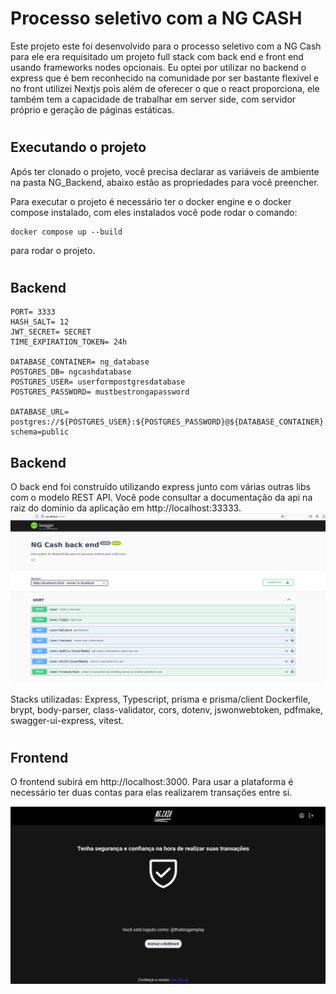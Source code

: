 # Processo seletivo com a NG CASH

Este projeto este foi desenvolvido para o processo seletivo com a NG Cash para ele era requisitado um projeto full stack com back end e front end usando frameworks nodes opcionais. Eu optei por utilizar no backend o express que é bem reconhecido na comunidade por ser bastante flexível e no front utilizei Nextjs pois além de oferecer o que o react proporciona, ele também tem a capacidade de trabalhar em server side, com servidor próprio e geração de páginas estáticas.

#

## Executando o projeto
Após ter clonado o projeto, você precisa declarar as variáveis de ambiente na pasta NG_Backend, abaixo estão as propriedades para você preencher.

Para executar o projeto é necessário ter o docker engine e o docker compose instalado, com eles instalados você pode rodar o comando: 
```terminal
docker compose up --build
```
para rodar o projeto.
#

## Backend
```env
PORT= 3333
HASH_SALT= 12
JWT_SECRET= SECRET
TIME_EXPIRATION_TOKEN= 24h

DATABASE_CONTAINER= ng_database
POSTGRES_DB= ngcashdatabase
POSTGRES_USER= userformpostgresdatabase
POSTGRES_PASSWORD= mustbestrongapassword

DATABASE_URL= postgres://${POSTGRES_USER}:${POSTGRES_PASSWORD}@${DATABASE_CONTAINER}:5432/{POSTGRES_DB}?schema=public
```

## Backend 
O back end foi construído utilizando express junto com várias outras libs com o modelo REST API. Você pode consultar a documentação da api na raiz do domínio da aplicação em http://localhost:33333.
![doc](./README_ASSETS/DOC.png)

Stacks utilizadas: Express, Typescript, prisma e prisma/client Dockerfile, brypt, body-parser, class-validator, cors, dotenv, jswonwebtoken, pdfmake, swagger-ui-express, vitest.

#

## Frontend
O frontend subirá em http://localhost:3000. Para usar a plataforma é necessário ter duas contas para elas realizarem transações entre si.

![frontend](/README_ASSETS/frontend.png)